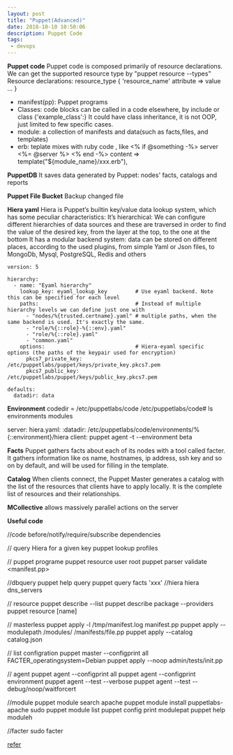 ```yaml
---
layout: post
title: "Puppet(Advanced)"
date: 2018-10-10 10:50:06
description: Puppet Code
tags: 
 - devops
---
```



**Puppet code**
Puppet code is composed primarily of resource declarations.
We can get the supported resource type by "puppet resource --types"
Resource declarations:
resource_type { 'resource_name'
  attribute => value
  ...
}

- manifest(pp): Puppet programs
- Classes: code blocks can be called in a code elsewhere, by include or class
  {'example_class':}
  It could have class inheritance, it is not OOP, just limited to few specific
cases.
- module: a collection of manifests and data(such as facts,files, and templates)
- erb: teplate mixes with ruby code , like <% if @something -%> server <%=
  @server %> <% end -%>
  content => template("${module_name}/xxx.erb"),


**PuppetDB**
It saves data generated by Puppet: nodes' facts, catalogs and reports

**Puppet File Bucket**
Backup changed file


**Hiera yaml**
Hiera is Puppet’s builtin key/value data lookup system, which has some peculiar
characteristics:
It’s hierarchical: We can configure different hierarchies of data sources and these are traversed in order to find the value of the desired key, from the layer at the top, to the one at the bottom
It has a modular backend system: data can be stored on different places, according to the used plugins, from simple Yaml or Json files, to MongoDb, Mysql, PostgreSQL, Redis and others

```
version: 5

hierarchy:
  - name: "Eyaml hierarchy"
    lookup_key: eyaml_lookup_key         # Use eyaml backend. Note this can be specified for each level
    paths:                               # Instead of multiple hierarchy levels we can define just one with
      - "nodes/%{trusted.certname}.yaml" # multiple paths, when the same backend is used. It's exactly the same.
      - "role/%{::role}-%{::env}.yaml"
      - "role/%{::role}.yaml"
      - "common.yaml"
    options:                             # Hiera-eyaml specific options (the paths of the keypair used for encryption)
      pkcs7_private_key: /etc/puppetlabs/puppet/keys/private_key.pkcs7.pem
      pkcs7_public_key:  /etc/puppetlabs/puppet/keys/public_key.pkcs7.pem

defaults:
  datadir: data
```

**Environment**
codedir = /etc/puppetlabs/code
/etc/puppetlabs/code# ls
environments  modules

server:
hiera.yaml:    :datadir: /etc/puppetlabs/code/environments/%{::environment}/hiera
client:
puppet agent -t --environment beta

**Facts**
Puppet gathers facts about each of its nodes with a tool called facter. It
gathers information like os name, hostnames, ip address, ssh key and so on by
default, and will be used for filling in the template.


**Catalog**
When clients connect, the Puppet Master generates a catalog with the list of
the resources that clients have to apply locally.
It is the complete list of resources and their relationships.


**MCollective**
allows massively parallel actions on the server


**Useful code**

//code
before/notify/require/subscribe dependencies

// query Hiera for a given key
puppet lookup profiles

// puppet programe
puppet resource user root
puppet parser validate <manifest.pp>

//dbquery
puppet help query
puppet query facts 'xxx'
//hiera
hiera dns_servers

// resource
puppet describe --list
puppet describe package --providers
puppet resource <type> [name]

// masterless
puppet apply -l /tmp/manifest.log manifest.pp
puppet apply --modulepath /modules/ /manifests/file.pp
puppet apply --catalog catalog.json


// list configration
puppet master --configprint all
FACTER_operatingsystem=Debian puppet apply --noop admin/tests/init.pp

// agent
puppet agent --configprint all
puppet agent --configprint environment
puppet agent --test --verbose
puppet agent --test --debug/noop/waitforcert

//module
puppet module search apache
puppet module install puppetlabs-apache
sudo puppet module list
puppet config print modulepat
puppet help moduleh

//facter
sudo facter

[refer](https://www.example42.com/tutorials/PuppetTutorial/#slide-14)

